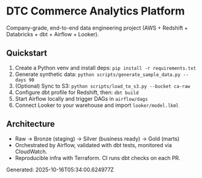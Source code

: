 # DTC Commerce Analytics Platform

Company-grade, end-to-end data engineering project (AWS + Redshift + Databricks + dbt + Airflow + Looker).

## Quickstart
1) Create a Python venv and install deps: `pip install -r requirements.txt`
2) Generate synthetic data: `python scripts/generate_sample_data.py --days 90`
3) (Optional) Sync to S3: `python scripts/load_to_s3.py --bucket ca-raw`
4) Configure dbt profile for Redshift, then: `dbt build`
5) Start Airflow locally and trigger DAGs in `airflow/dags`
6) Connect Looker to your warehouse and import `looker/model.lkml`

## Architecture
- Raw → Bronze (staging) → Silver (business ready) → Gold (marts)
- Orchestrated by Airflow, validated with dbt tests, monitored via CloudWatch.
- Reproducible infra with Terraform. CI runs dbt checks on each PR.

Generated: 2025-10-16T05:34:00.624977Z
